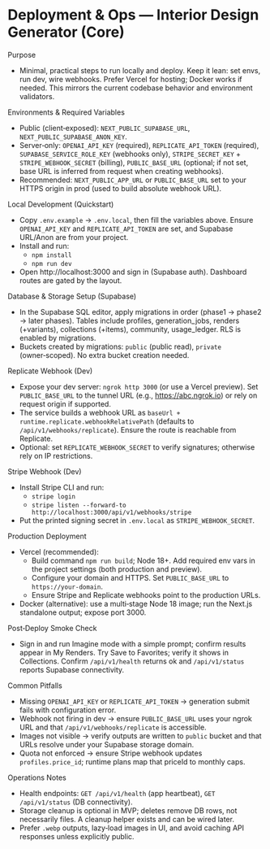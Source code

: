 # Deployment & Ops — Interior Design Generator (Core)

Purpose
- Minimal, practical steps to run locally and deploy. Keep it lean: set envs, run dev, wire webhooks. Prefer Vercel for hosting; Docker works if needed. This mirrors the current codebase behavior and environment validators.

Environments & Required Variables
- Public (client‑exposed): `NEXT_PUBLIC_SUPABASE_URL`, `NEXT_PUBLIC_SUPABASE_ANON_KEY`.
- Server‑only: `OPENAI_API_KEY` (required), `REPLICATE_API_TOKEN` (required), `SUPABASE_SERVICE_ROLE_KEY` (webhooks only), `STRIPE_SECRET_KEY` + `STRIPE_WEBHOOK_SECRET` (billing), `PUBLIC_BASE_URL` (optional; if not set, base URL is inferred from request when creating webhooks).
- Recommended: `NEXT_PUBLIC_APP_URL` or `PUBLIC_BASE_URL` set to your HTTPS origin in prod (used to build absolute webhook URL).

Local Development (Quickstart)
- Copy `.env.example` → `.env.local`, then fill the variables above. Ensure `OPENAI_API_KEY` and `REPLICATE_API_TOKEN` are set, and Supabase URL/Anon are from your project.
- Install and run:
  - `npm install`
  - `npm run dev`
- Open http://localhost:3000 and sign in (Supabase auth). Dashboard routes are gated by the layout.

Database & Storage Setup (Supabase)
- In the Supabase SQL editor, apply migrations in order (phase1 → phase2 → later phases). Tables include profiles, generation_jobs, renders (+variants), collections (+items), community, usage_ledger. RLS is enabled by migrations.
- Buckets created by migrations: `public` (public read), `private` (owner‑scoped). No extra bucket creation needed.

Replicate Webhook (Dev)
- Expose your dev server: `ngrok http 3000` (or use a Vercel preview). Set `PUBLIC_BASE_URL` to the tunnel URL (e.g., https://abc.ngrok.io) or rely on request origin if supported.
- The service builds a webhook URL as `baseUrl + runtime.replicate.webhookRelativePath` (defaults to `/api/v1/webhooks/replicate`). Ensure the route is reachable from Replicate.
- Optional: set `REPLICATE_WEBHOOK_SECRET` to verify signatures; otherwise rely on IP restrictions.

Stripe Webhook (Dev)
- Install Stripe CLI and run:
  - `stripe login`
  - `stripe listen --forward-to http://localhost:3000/api/v1/webhooks/stripe`
- Put the printed signing secret in `.env.local` as `STRIPE_WEBHOOK_SECRET`.

Production Deployment
- Vercel (recommended):
  - Build command `npm run build`; Node 18+. Add required env vars in the project settings (both production and preview).
  - Configure your domain and HTTPS. Set `PUBLIC_BASE_URL` to `https://your-domain`.
  - Ensure Stripe and Replicate webhooks point to the production URLs.
- Docker (alternative): use a multi‑stage Node 18 image; run the Next.js standalone output; expose port 3000.

Post‑Deploy Smoke Check
- Sign in and run Imagine mode with a simple prompt; confirm results appear in My Renders. Try Save to Favorites; verify it shows in Collections. Confirm `/api/v1/health` returns ok and `/api/v1/status` reports Supabase connectivity.

Common Pitfalls
- Missing `OPENAI_API_KEY` or `REPLICATE_API_TOKEN` → generation submit fails with configuration error.
- Webhook not firing in dev → ensure `PUBLIC_BASE_URL` uses your ngrok URL and that `/api/v1/webhooks/replicate` is accessible.
- Images not visible → verify outputs are written to `public` bucket and that URLs resolve under your Supabase storage domain.
- Quota not enforced → ensure Stripe webhook updates `profiles.price_id`; runtime plans map that priceId to monthly caps.

Operations Notes
- Health endpoints: `GET /api/v1/health` (app heartbeat), `GET /api/v1/status` (DB connectivity).
- Storage cleanup is optional in MVP; deletes remove DB rows, not necessarily files. A cleanup helper exists and can be wired later.
- Prefer `.webp` outputs, lazy‑load images in UI, and avoid caching API responses unless explicitly public.
